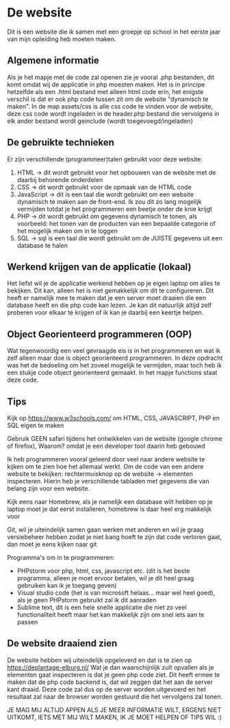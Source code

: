 # De website
Dit is een website die ik samen met een groepje op school in het eerste jaar van mijn opleiding heb moeten maken.

## Algemene informatie
Als je het mapje met de code zal openen zie je vooral .php bestanden, dit komt omdat wij de applicatie in php moesten maken. Het is in principe hetzelfde als een .html bestand met alleen html code erin, het enigste verschil is dat er ook php code tussen zit om de website "dynamisch te maken".
In de map assets/css is alle css code te vinden voor de website, deze css code wordt ingeladen in de header.php bestand die vervolgens in elk ander bestand wordt geinclude (wordt toegevoegd/ingeladen)

## De gebruikte technieken
Er zijn verschillende (programmeer)talen gebruikt voor deze website:
1. HTML -> dit wordt gebruikt voor het opbouwen van de website met de daarbij behorende onderdelen
2. CSS -> dit wordt gebruikt voor de opmaak van de HTML code
3. JavaScript -> dit is een taal die wordt gebruikt om een website dynamisch te maken aan de front-end. Ik zou dit zo lang mogelijk vermijden totdat je het programmeren een beetje onder de knie krijgt
4. PHP -> dit wordt gebruikt om gegevens dynamisch te tonen, als voorbeeld: het tonen van de producten van een bepaalde categorie of het mogelijk maken om in te loggen
5. SQL -> sql is een taal die wordt gebruikt om de JUISTE gegevens uit een database te halen


## Werkend krijgen van de applicatie (lokaal)
Het liefst wil je de applicatie werkend hebben op je eigen laptop om alles te bekijken. Dit kan, alleen het is niet gemakkelijk om dit te configureren. Dit heeft er namelijk mee te maken dat je een server moet draaien die een database heeft en die php code kan lezen. Je kan dit natuurlijk altijd zelf proberen voor elkaar te krijgen of ik kan je daarbij een keertje helpen.

## Object Georienteerd programmeren (OOP)
Wat tegenwoordig een veel gevraagde eis is in het programmeren en wat ik zelf alleen maar doe is object georienteerd programmeren. In deze opdracht was het de bedoeling om het zoveel mogelijk te vermijden, maar toch heb ik een stukje code object georienteerd gemaakt. In het mapje functions staat deze code.

## Tips

Kijk op https://www.w3schools.com/ om HTML, CSS, JAVASCRIPT, PHP en SQL eigen te maken

Gebruik GEEN safari tijdens het ontwikkelen van de website (google chrome of firefox), Waarom? omdat je een developer tool daarin heb gebouwd

Ik heb programmeren vooral geleerd door veel naar andere website te kijken om te zien hoe het allemaal werkt. Om de code van een andere website te bekijken: rechtermuisknop op de website -> elementen inspecteren. Hierin heb je verschillende tabladen met gegevens die van belang zijn voor een website.

Kijk eens naar Homebrew, als je namelijk een database wilt hebben op je laptop moet je dat eerst installeren, homebrew is daar heel erg makkelijk voor

Git, wil je uiteindelijk samen gaan werken met anderen en wil je graag versiebeheer hebben zodat je niet bang hoeft te zijn dat code verloren gaat, dan moet je eens kijken naar git

Programma's om in te programmeren:
- PHPstorm voor php, html, css, javascript etc. (dit is het beste programma, alleen je moet ervoor betalen, wil je dit heel graag gebruiken kan ik je toegang geven)
- Visual studio code (het is van microsoft helaas... maar wel heel goed), als je geen PHPstorm gebruikt zal ik dit aanraden
- Sublime text, dit is een hele snelle applicatie die niet zo veel functionaliteit heeft maar het kan makkelijk zijn om snel iets aan te passen

## De website draaiend zien
De website hebben wij uiteindelijk opgeleverd en dat is te zien op https://deplantage-elburg.nl/
Wat je dan waarschijnlijk zult opvallen als je elementen gaat inspecteren is dat je geen php code ziet. Dit heeft ermee te maken dat de php code backend is, dat wil zeggen dat het aan de server kant draaid. Deze code zal dus op de server worden uitgevoerd en het resultaat zal naar de browser worden gestuurd die het vervolgens zal tonen.


JE MAG MIJ ALTIJD APPEN ALS JE MEER INFORMATIE WILT, ERGENS NIET UITKOMT, IETS MET MIJ WILT MAKEN, IK JE MOET HELPEN OF TIPS WIL :)
